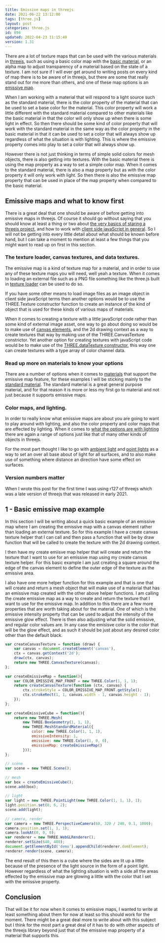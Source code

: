 ```yaml
---
title: Emissive maps in threejs
date: 2021-06-22 13:12:00
tags: [three.js]
layout: post
categories: three.js
id: 894
updated: 2022-04-23 11:15:49
version: 1.31
---
```


There are a lot of texture maps that can be used with the various materials in [threejs](https://threejs.org/docs/#manual/en/introduction/Creating-a-scene), such as using a basic color map with the [basic material](/2018/05/05/threejs-basic-material/), or an alpha map to adjust transparency of a material based on the state of a texture. I am not sure if I will ever get around to writing posts on every kind of map there is to be aware of in threejs, but there are some that really stand out for me more than others, and one of these map options is an [emissive map](https://stackoverflow.com/questions/23717512/three-js-emissive-material-maps).

When I am working with a material that will respond to a light source such as the standard material, there is the color property of the material that can be used to set a base color for the material. This color property will work a little different with the standard material compared to other materials like the basic material in that the color will only show up when there is some light in effect. So then there should be some kind of color property that will work with the standard material in the same way as the color property in the basic material in that it can be used to set a color that will always show up regardless of what the situation is with lighting. This is where the emissive property comes into play to set a color that will always show up.

However there is not just thinking in terms of simple solid colors for mesh objects, there is also getting into textures. With the basic material there is using the map property as a way to set a simple color map. When it comes to the standard material, there is also a map property but as with the color property it will only work with light. So then there is also the emissive map property that can be used in place of the map property when compared to the basic material.

<!-- more -->

## Emissive maps and what to know first

There is a great deal that one should be aware of before getting into emissive maps in threejs. Of course it should go without saying that you should know at least a thing or two about [the very basics of staring a threejs project](/2018/04/04/threejs-getting-started/), and how to work with [client side javaScript in general](/2018/11/27/js-getting-started/). So I will not be getting into every little detail about what should be known before hand, but I can take a moment to mention at least a few things that you might want to read up on first in this section.

### The texture loader, canvas textures, and data textures.

The emissive map is a kind of texture map for a material, and in order to use any of these texture maps you will need, well yeah a texture. When it comes to loading an external file such as a PNG file something like the three.js built in [texture loader](/2021/06/21/threejs-texture-loader/) can be used to do so. 

If you have some other means to load image files as an image object in client side javaScript terms then another options would be to use the THREE.Texture constructor function to create an instance of the kind of object that is used for these kinds of various maps of materials. 

When it comes to creating a texture with a little javaScript code rather than some kind of external image asset, one way to go about doing so would be to make use of [canvas elements](/2018/04/17/threejs-canvas-texture/), and the 2d drawing context as a way to create textures that way by making use of the THREE.CanvasTexture constrictor. Yet another option for creating textures with javaScript code would be to make use of the [THREE.dataTexture constructor](/2022/04/15/threejs-data-texture/), this way one can create textures with a type array of color channel data.

### Read up more on materials to know your options

There are a number of options when it comes to [materials](/2018/04/30/threejs-materials/) that support the emissive map feature, for these examples I will be sticking mainly to the [standard material](/2021/04/27/threejs-standard-material/). The standard material is a great general purpose material, and for that reason it is more or less my first go to material and not just because it supports emissive maps.

### Color maps, and lighting.

In order to really know what emissive maps are about you are going to want to play around with lighting, and also the color property and color maps that are effected by lighting. When it comes to [what the options are with lighting](/2022/02/25/threejs-light/) there are again a range of options just like that of many other kinds of objects in threejs. 

For the most part thought I like to go with [ambient light](/2018/11/02/threejs-ambientlight/) and [point lights](/2019/06/02/threejs-point-light/) as a way to set an over all base about of light for all surfaces, and to also make use of something  where distance an direction have some effect on surfaces.

### Version numbers matter

When I wrote this post for the first time I was using r127 of threejs which was a late version of threejs that was released in early 2021.

## 1 - Basic emissive map example

In this section I will be writing about a quick basic example of an emissive map where I am creating the emissive map with a canvas element rather than loading an external texture. So for this example I have a create canvas texture helper that I can call and then pass a function that will be by draw function that will be called to create the texture with the 2d drawing context.

I then have my create emiisve map helper that will create and return the texture that I want to use for an emissive map using my create canvas texture helper. For this basic example I am just creating a square around the edge of the canvas element to define the outer edge of the texture as the emissive area.

I also have one more helper function for this example and that is one that will create and return a mesh object that will make use of a material that has an emissive map created with the other above helper functions. I am calling the create emissive map as a way to create and return the texture that I want to use for the emissive map. In addition to this there are a few more properties that are worth taking about for the material. One of which is the emissive intensity property that can be used to adjust the intensity of the emissive glow effect. There is then also adjusting what the solid emissive, and regular color values are. In any case the emisisve color is the color that will be the glow effect, and as such it should be just about any desired color other than the default black.

```js
var createCanvasTexture = function (draw) {
    var canvas = document.createElement('canvas'),
    ctx = canvas.getContext('2d');
    draw(ctx, canvas);
    return new THREE.CanvasTexture(canvas);
};
 
var createEmissiveMap = function(){
    var COLOR_EMISSIVE_MAP_FRONT = new THREE.Color(1, 1, 1);
    return createCanvasTexture(function (ctx, canvas) {
        ctx.strokeStyle = COLOR_EMISSIVE_MAP_FRONT.getStyle();
        ctx.strokeRect(1, 1, canvas.width - 1, canvas.height - 1);
    });
};
 
var createEmissiveCube = function(){
    return new THREE.Mesh(
        new THREE.BoxGeometry(1, 1, 1),
        new THREE.MeshStandardMaterial({
            color: new THREE.Color(1, 1, 1),
            emissiveIntensity: 1,
            emissive: new THREE.Color(1, 0, 0),
            emissiveMap: createEmissiveMap()
        }));
};
 
// scene
var scene = new THREE.Scene();
 
// mesh
var box = createEmissiveCube();
scene.add(box);
 
// light
var light = new THREE.PointLight(new THREE.Color(1, 1, 1), 1);
light.position.set(8, 6, 2);
scene.add(light);
 
// camera, render
var camera = new THREE.PerspectiveCamera(60, 320 / 240, 0.1, 1000);
camera.position.set(1, 1, 1);
camera.lookAt(0, 0, 0);
var renderer = new THREE.WebGLRenderer();
renderer.setSize(640, 480);
document.getElementById('demo').appendChild(renderer.domElement);
renderer.render(scene, camera);
```

The end result of this then is a cube where the sides are lit up a little because of the presence of the light source in the form of a point light. However regardless of what the lighting situation is with a side all the areas effected by the emissive map are glowing a little with the color that I set with the emissive property.

## Conclusion

That will be it for now when it comes to emissive maps, I wanted to write at least something about them for now at least so this should work for the moment. There might be a great deal more to write about with this subject but I think for the most part a great deal of it has to do with other aspects of the threejs library beyond just that of the emissive map property of a material that supports this.

